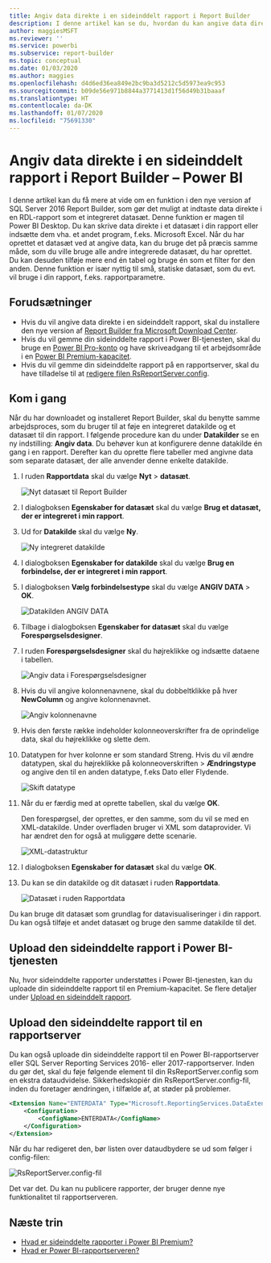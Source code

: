 ```yaml
---
title: Angiv data direkte i en sideinddelt rapport i Report Builder
description: I denne artikel kan se du, hvordan du kan angive data direkte i en sideinddelt rapport i Report Builder.
author: maggiesMSFT
ms.reviewer: ''
ms.service: powerbi
ms.subservice: report-builder
ms.topic: conceptual
ms.date: 01/03/2020
ms.author: maggies
ms.openlocfilehash: d4d6ed36ea849e2bc9ba3d5212c5d5973ea9c953
ms.sourcegitcommit: b09de56e971b8844a3771413d1f56d49b31baaaf
ms.translationtype: HT
ms.contentlocale: da-DK
ms.lasthandoff: 01/07/2020
ms.locfileid: "75691330"
---
```

# <a name="enter-data-directly-in-a-paginated-report-in-report-builder---power-bi"></a>Angiv data direkte i en sideinddelt rapport i Report Builder – Power BI

I denne artikel kan du få mere at vide om en funktion i den nye version af SQL Server 2016 Report Builder, som gør det muligt at indtaste data direkte i en RDL-rapport som et integreret datasæt.  Denne funktion er magen til Power BI Desktop. Du kan skrive data direkte i et datasæt i din rapport eller indsætte dem vha. et andet program, f.eks. Microsoft Excel. Når du har oprettet et datasæt ved at angive data, kan du bruge det på præcis samme måde, som du ville bruge alle andre integrerede datasæt, du har oprettet. Du kan desuden tilføje mere end én tabel og bruge én som et filter for den anden. Denne funktion er især nyttig til små, statiske datasæt, som du evt. vil bruge i din rapport, f.eks. rapportparametre.
 
## <a name="prerequisites"></a>Forudsætninger

- Hvis du vil angive data direkte i en sideinddelt rapport, skal du installere den nye version af [Report Builder fra Microsoft Download Center](https://www.microsoft.com/download/details.aspx?id=53613). 
- Hvis du vil gemme din sideinddelte rapport i Power BI-tjenesten, skal du bruge en [Power BI Pro-konto](service-self-service-signup-for-power-bi.md) og have skriveadgang til et arbejdsområde i en [Power BI Premium-kapacitet](service-premium-what-is.md).
- Hvis du vil gemme din sideinddelte rapport på en rapportserver, skal du have tilladelse til at [redigere filen RsReportServer.config](#upload-the-paginated-report-to-a-report-server).

## <a name="get-started"></a>Kom i gang

Når du har downloadet og installeret Report Builder, skal du benytte samme arbejdsproces, som du bruger til at føje en integreret datakilde og et datasæt til din rapport. I følgende procedure kan du under **Datakilder** se en ny indstilling: **Angiv data**.  Du behøver kun at konfigurere denne datakilde én gang i en rapport. Derefter kan du oprette flere tabeller med angivne data som separate datasæt, der alle anvender denne enkelte datakilde.

1. I ruden **Rapportdata** skal du vælge **Nyt** > **datasæt**.

    ![Nyt datasæt til Report Builder](media/paginated-reports-enter-data/paginated-new-dataset.png)

1. I dialogboksen **Egenskaber for datasæt** skal du vælge **Brug et datasæt, der er integreret i min rapport**.

1. Ud for **Datakilde** skal du vælge **Ny**.

    ![Ny integreret datakilde](media/paginated-reports-enter-data/paginated-new-data-source.png)

1. I dialogboksen **Egenskaber for datakilde** skal du vælge **Brug en forbindelse, der er integreret i min rapport**.
2. I dialogboksen **Vælg forbindelsestype** skal du vælge **ANGIV DATA** > **OK**.

    ![Datakilden ANGIV DATA](media/paginated-reports-enter-data/paginated-data-source-properties-enter-data.png)

1. Tilbage i dialogboksen **Egenskaber for datasæt** skal du vælge **Forespørgselsdesigner**.
2. I ruden **Forespørgselsdesigner** skal du højreklikke og indsætte dataene i tabellen.

    ![Angiv data i Forespørgselsdesigner](media/paginated-reports-enter-data/paginated-enter-data.png)

1. Hvis du vil angive kolonnenavnene, skal du dobbeltklikke på hver **NewColumn** og angive kolonnenavnet.

    ![Angiv kolonnenavne](media/paginated-reports-enter-data/paginated-column-name.png)

1. Hvis den første række indeholder kolonneoverskrifter fra de oprindelige data, skal du højreklikke og slette dem.
    
9. Datatypen for hver kolonne er som standard Streng. Hvis du vil ændre datatypen, skal du højreklikke på kolonneoverskriften > **Ændringstype** og angive den til en anden datatype, f.eks Dato eller Flydende.

    ![Skift datatype](media/paginated-reports-enter-data/paginated-data-type.png)

1. Når du er færdig med at oprette tabellen, skal du vælge **OK**.  

    Den forespørgsel, der oprettes, er den samme, som du vil se med en XML-datakilde. Under overfladen bruger vi XML som dataprovider.  Vi har ændret den for også at muliggøre dette scenarie.

    ![XML-datastruktur](media/paginated-reports-enter-data/paginated-xml-data.png)

12. I dialogboksen **Egenskaber for datasæt** skal du vælge **OK**.

13. Du kan se din datakilde og dit datasæt i ruden **Rapportdata**.

    ![Datasæt i ruden Rapportdata](media/paginated-reports-enter-data/paginated-report-data-pane.png)

Du kan bruge dit datasæt som grundlag for datavisualiseringer i din rapport. Du kan også tilføje et andet datasæt og bruge den samme datakilde til det.

## <a name="upload-the-paginated-report-to-the-power-bi-service"></a>Upload den sideinddelte rapport i Power BI-tjenesten

Nu, hvor sideinddelte rapporter understøttes i Power BI-tjenesten, kan du uploade din sideinddelte rapport til en Premium-kapacitet. Se flere detaljer under [Upload en sideinddelt rapport](paginated-reports-save-to-power-bi-service.md).

## <a name="upload-the-paginated-report-to-a-report-server"></a>Upload den sideinddelte rapport til en rapportserver

Du kan også uploade din sideinddelte rapport til en Power BI-rapportserver eller SQL Server Reporting Services 2016- eller 2017-rapportserver. Inden du gør det, skal du føje følgende element til din RsReportServer.config som en ekstra dataudvidelse. Sikkerhedskopiér din RsReportServer.config-fil, inden du foretager ændringen, i tilfælde af, at støder på problemer.

```xml
<Extension Name="ENTERDATA" Type="Microsoft.ReportingServices.DataExtensions.XmlDPConnection,Microsoft.ReportingServices.DataExtensions">
    <Configuration>
        <ConfigName>ENTERDATA</ConfigName>
    </Configuration>
</Extension>
```

Når du har redigeret den, bør listen over dataudbydere se ud som følger i config-filen:

![RsReportServer.config-fil](media/paginated-reports-enter-data/paginated-rsreportserver-config-file.png)

Det var det. Du kan nu publicere rapporter, der bruger denne nye funktionalitet til rapportserveren.

## <a name="next-steps"></a>Næste trin

- [Hvad er sideinddelte rapporter i Power BI Premium?](paginated-reports-report-builder-power-bi.md)
- [Hvad er Power BI-rapportserveren?](report-server/get-started.md)
